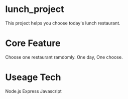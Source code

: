 # lunch_project

This project helps you choose today's lunch restaurant.


# Core Feature

Choose one restaurant ramdomly.
One day, One choose.


# Useage Tech
Node.js
Express
Javascript